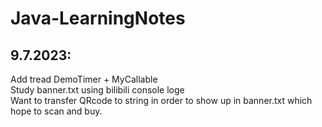 # Java-LearningNotes

## 9.7.2023:
Add tread DemoTimer + MyCallable  
Study banner.txt using bilibili console loge  
Want to transfer QRcode to string in order to show up in banner.txt which hope to scan and buy.

